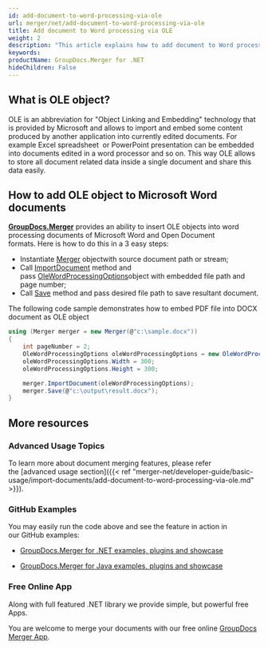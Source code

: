 ```yaml
---
id: add-document-to-word-processing-via-ole
url: merger/net/add-document-to-word-processing-via-ole
title: Add document to Word processing via OLE
weight: 2
description: "This article explains how to add document to Word processing via OLE with GroupDocs.Merger within your .NET applications."
keywords: 
productName: GroupDocs.Merger for .NET
hideChildren: False
---
```

## What is OLE object?

OLE is an abbreviation for "Object Linking and Embedding" technology that is provided by Microsoft and allows to import and embed some content produced by another application into currently edited documents. For example Excel spreadsheet  or PowerPoint presentation can be embedded into documents edited in a word processor and so on. This way OLE allows to store all document related data inside a single document and share this data easily.

## How to add OLE object to Microsoft Word documents

**[GroupDocs.Merger](https://products.groupdocs.com/merger/net)** provides an ability to insert OLE objects into word processing documents of Microsoft Word and Open Document formats. Here is how to do this in a 3 easy steps:

*   Instantiate [Merger](https://apireference.groupdocs.com/net/merger/groupdocs.merger/merger) objectwith source document path or stream;
*   Call [ImportDocument](https://apireference.groupdocs.com/net/merger/groupdocs.merger/merger/methods/importdocument) method and pass [OleWordProcessingOptions](https://apireference.groupdocs.com/net/merger/groupdocs.merger.domain.options/olewordprocessingoptions)object with embedded file path and page number;
*   Call [Save](https://apireference.groupdocs.com/net/merger/groupdocs.merger.merger/save/methods/1) method and pass desired file path to save resultant document.

The following code sample demonstrates how to embed PDF file into DOCX document as OLE object

```csharp
using (Merger merger = new Merger(@"c:\sample.docx"))
{
	int pageNumber = 2;
	OleWordProcessingOptions oleWordProcessingOptions = new OleWordProcessingOptions(@"c:\embedded.pdf", pageNumber);
	oleWordProcessingOptions.Width = 300;
	oleWordProcessingOptions.Height = 300;

    merger.ImportDocument(oleWordProcessingOptions);
    merger.Save(@"c:\output\result.docx");
}

```

## More resources

### Advanced Usage Topics 

To learn more about document merging features, please refer the [advanced usage section]({{< ref "merger-net/developer-guide/basic-usage/import-documents/add-document-to-word-processing-via-ole.md" >}}).

### GitHub Examples 

You may easily run the code above and see the feature in action in our GitHub examples:

*   [GroupDocs.Merger for .NET examples, plugins and showcase](https://github.com/groupdocs-merger/GroupDocs.Merger-for-.NET)
    
*   [GroupDocs.Merger for Java examples, plugins and showcase](https://github.com/groupdocs-merger/GroupDocs.Merger-for-Java)
    

### Free Online App 

Along with full featured .NET library we provide simple, but powerful free Apps.

You are welcome to merge your documents with our free online [GroupDocs Merger App](https://products.groupdocs.app/merger).
